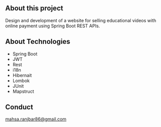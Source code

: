 ## About this project

Design and development of a website for selling educational videos with online payment using Spring Boot REST APIs.

## About Technologies

- Spring Boot
- JWT
- Rest
- i18n
- Hibernait
- Lombok
- JUnit
- Mapstruct


## Conduct

mahsa.ranjbar86@gmail.com

